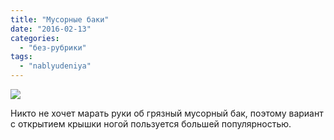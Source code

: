 ```yaml
---
title: "Мусорные баки"
date: "2016-02-13"
categories: 
  - "без-рубрики"
tags: 
  - "nablyudeniya"
---
```


![](/blog/assets/img/musornye-baki-lg.jpg)

Никто не хочет марать руки об грязный мусорный бак, поэтому вариант с открытием крышки ногой пользуется большей популярностью.
